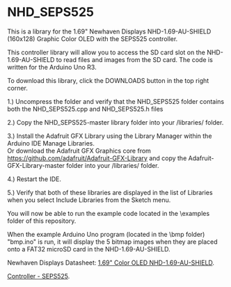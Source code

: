 # NHD_SEPS525

This is a library for the 1.69" Newhaven Displays NHD-1.69-AU-SHIELD (160x128) Graphic Color OLED with the SEPS525 controller.

This controller library will allow you to access the SD card slot on the NHD-1.69-AU-SHIELD to read files and images from the SD card.
The code is written for the Arduino Uno R3.

To download this library, click the DOWNLOADS button in the top right corner.

1.) Uncompress the folder and verify that the NHD_SEPS525 folder contains both the NHD_SEPS525.cpp and NHD_SEPS525.h files

2.) Copy the NHD_SEPS525-master library folder into your <arduinosketchfolder>/libraries/ folder. 

3.) Install the Adafruit GFX Library using the Library Manager within the Arduino IDE Manage Libraries.  
Or download the Adafruit GFX Graphics core from https://github.com/adafruit/Adafruit-GFX-Library and copy the Adafruit-GFX-Library-master folder into your <arduinosketchfolder>/libraries/ folder. 

4.) Restart the IDE.

5.) Verify that both of these libraries are displayed in the list of Libraries when you select Include Libraries from the Sketch menu.

You will now be able to run the example code located in the \examples folder of this repository.

When the example Arduino Uno program (located in the \bmp folder) "bmp.ino" is run, it will display the 5 bitmap images when they are placed onto a FAT32 microSD card in the NHD-1.69-AU-SHIELD.  

Newhaven Displays Datasheet:
  [1.69" Color OLED NHD-1.69-AU-SHIELD](http://www.newhavendisplay.com/specs/NHD-1.69-160128UGC3.pdf).
 
  [Controller - SEPS525](http://www.newhavendisplay.com/app_notes/SEPS525.pdf).
